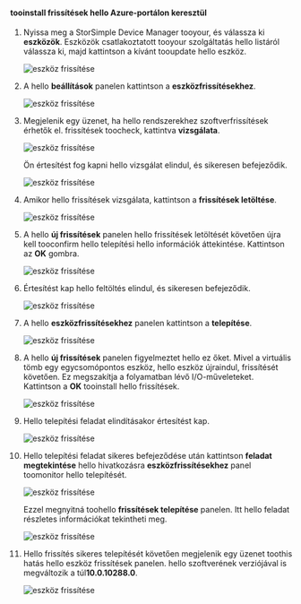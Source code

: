 <!--author=alkohli last changed: 11/07/16 -->

#### <a name="tooinstall-updates-via-hello-azure-portal"></a>tooinstall frissítések hello Azure-portálon keresztül

1. Nyissa meg a StorSimple Device Manager tooyour, és válassza ki **eszközök**. Eszközök csatlakoztatott tooyour szolgáltatás hello listáról válassza ki, majd kattintson a kívánt tooupdate hello eszköz. 

    ![eszköz frissítése](../includes/media/storsimple-virtual-array-install-update-via-portal/azupdate1m.png) 

2. A hello **beállítások** panelen kattintson a **eszközfrissítésekhez**. 

    ![eszköz frissítése](../includes/media/storsimple-virtual-array-install-update-via-portal/azupdate2m.png)  

3. Megjelenik egy üzenet, ha hello rendszerekhez szoftverfrissítések érhetők el. frissítések toocheck, kattintva **vizsgálata**.

    ![eszköz frissítése](../includes/media/storsimple-virtual-array-install-update-via-portal/azupdate3m.png)

    Ön értesítést fog kapni hello vizsgálat elindul, és sikeresen befejeződik.

    ![eszköz frissítése](../includes/media/storsimple-virtual-array-install-update-via-portal/azupdate5m.png)

4. Amikor hello frissítések vizsgálata, kattintson a **frissítések letöltése**. 

    ![eszköz frissítése](../includes/media/storsimple-virtual-array-install-update-via-portal/azupdate6m.png)

5. A hello **új frissítések** panelen hello frissítések letöltését követően újra kell tooconfirm hello telepítési hello információk áttekintése. Kattintson az **OK** gombra.

    ![eszköz frissítése](../includes/media/storsimple-virtual-array-install-update-via-portal/azupdate7m.png)

6. Értesítést kap hello feltöltés elindul, és sikeresen befejeződik.

     ![eszköz frissítése](../includes/media/storsimple-virtual-array-install-update-via-portal/azupdate8m.png)

5. A hello **eszközfrissítésekhez** panelen kattintson a **telepítése**.

     ![eszköz frissítése](../includes/media/storsimple-virtual-array-install-update-via-portal/azupdate11m.png)   

6. A hello **új frissítések** panelen figyelmeztet hello ez őket. Mivel a virtuális tömb egy egycsomópontos eszköz, hello eszköz újraindul, frissítését követően. Ez megszakítja a folyamatban lévő I/O-műveleteket. Kattintson a **OK** tooinstall hello frissítések. 

    ![eszköz frissítése](../includes/media/storsimple-virtual-array-install-update-via-portal/azupdate12m.png) 

7. Hello telepítési feladat elindításakor értesítést kap. 

    ![eszköz frissítése](../includes/media/storsimple-virtual-array-install-update-via-portal/azupdate13m.png)

8.  Hello telepítési feladat sikeres befejeződése után kattintson **feladat megtekintése** hello hivatkozásra **eszközfrissítésekhez** panel toomonitor hello telepítését. 

    ![eszköz frissítése](../includes/media/storsimple-virtual-array-install-update-via-portal/azupdate15m.png)

    Ezzel megnyitná toohello **frissítések telepítése** panelen. Itt hello feladat részletes információkat tekintheti meg.

    ![eszköz frissítése](../includes/media/storsimple-virtual-array-install-update-via-portal/azupdate16m.png)

9. Hello frissítés sikeres telepítését követően megjelenik egy üzenet toothis hatás hello eszköz frissítések panelen. hello szoftverének verziójával is megváltozik a túl**10.0.10288.0**. 

    ![eszköz frissítése](../includes/media/storsimple-virtual-array-install-update-via-portal/azupdate17m.png)
